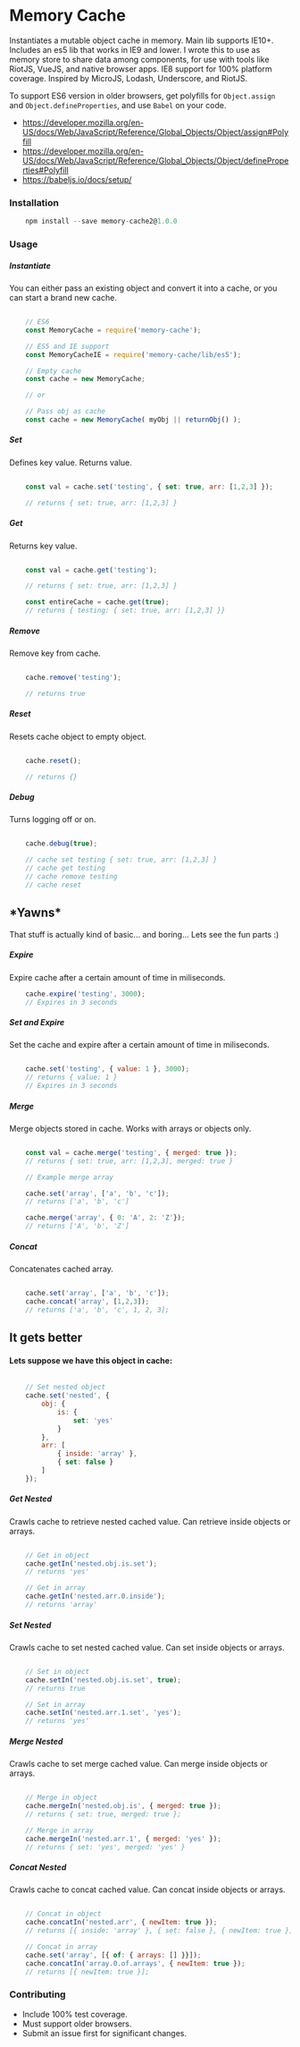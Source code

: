 # Memory Cache

Instantiates a mutable object cache in memory. Main lib supports IE10+. Includes an es5 lib that works in IE9 and lower. I wrote this to use as memory store to share data among components, for use with tools like RiotJS, VueJS, and native browser apps. IE8 support for 100% platform coverage. Inspired by MicroJS, Lodash, Underscore, and RiotJS.

To support ES6 version in older browsers, get polyfills for `Object.assign` and `Object.defineProperties`, and use `Babel` on your code.
- https://developer.mozilla.org/en-US/docs/Web/JavaScript/Reference/Global_Objects/Object/assign#Polyfill
- https://developer.mozilla.org/en-US/docs/Web/JavaScript/Reference/Global_Objects/Object/defineProperties#Polyfill
- https://babeljs.io/docs/setup/

### Installation

``` javascript
    npm install --save memory-cache2@1.0.0
```

### Usage

##### Instantiate

You can either pass an existing object and convert it into a cache, or you can start a brand new cache.

``` javascript

    // ES6
    const MemoryCache = require('memory-cache');

    // ES5 and IE support
    const MemoryCacheIE = require('memory-cache/lib/es5');

    // Empty cache
    const cache = new MemoryCache;

    // or

    // Pass obj as cache
    const cache = new MemoryCache( myObj || returnObj() );
```

##### Set
Defines key value. Returns value.

``` javascript

    const val = cache.set('testing', { set: true, arr: [1,2,3] });

    // returns { set: true, arr: [1,2,3] }
```

##### Get
Returns key value.

``` javascript

    const val = cache.get('testing');

    // returns { set: true, arr: [1,2,3] }

    const entireCache = cache.get(true);
    // returns { testing: { set: true, arr: [1,2,3] }}
```

##### Remove
Remove key from cache.

``` javascript

    cache.remove('testing');

    // returns true
```

##### Reset
Resets cache object to empty object.

``` javascript

    cache.reset();

    // returns {}
```

##### Debug
Turns logging off or on.

``` javascript

    cache.debug(true);

    // cache set testing { set: true, arr: [1,2,3] }
    // cache get testing
    // cache remove testing
    // cache reset
```



## \*Yawns\*

That stuff is actually kind of basic... and boring... Lets see the fun parts :)



##### Expire
Expire cache after a certain amount of time in miliseconds.

``` javascript
    cache.expire('testing', 3000);
    // Expires in 3 seconds
```

##### Set and Expire
Set the cache and expire after a certain amount of time in miliseconds.

``` javascript

    cache.set('testing', { value: 1 }, 3000);
    // returns { value: 1 }
    // Expires in 3 seconds
```

##### Merge
Merge objects stored in cache. Works with arrays or objects only.

``` javascript

    const val = cache.merge('testing', { merged: true });
    // returns { set: true, arr: [1,2,3], merged: true }

    // Example merge array

    cache.set('array', ['a', 'b', 'c']);
    // returns ['a', 'b', 'c']

    cache.merge('array', { 0: 'A', 2: 'Z'});
    // returns ['A', 'b', 'Z']

```

##### Concat
Concatenates cached array.

``` javascript

    cache.set('array', ['a', 'b', 'c']);
    cache.concat('array', [1,2,3]);
    // returns ['a', 'b', 'c', 1, 2, 3];
```

## It gets better

#### Lets suppose we have this object in cache:

``` javascript

    // Set nested object
    cache.set('nested', {
        obj: {
            is: {
                set: 'yes'
            }
        },
        arr: [
            { inside: 'array' },
            { set: false }
        ]
    });
```

##### Get Nested
Crawls cache to retrieve nested cached value. Can retrieve inside objects or arrays.

``` javascript

    // Get in object
    cache.getIn('nested.obj.is.set');
    // returns 'yes'

    // Get in array
    cache.getIn('nested.arr.0.inside');
    // returns 'array'
```

##### Set Nested
Crawls cache to set nested cached value. Can set inside objects or arrays.

``` javascript

    // Set in object
    cache.setIn('nested.obj.is.set', true);
    // returns true

    // Set in array
    cache.setIn('nested.arr.1.set', 'yes');
    // returns 'yes'
```

##### Merge Nested
Crawls cache to set merge cached value. Can merge inside objects or arrays.

``` javascript

    // Merge in object
    cache.mergeIn('nested.obj.is', { merged: true });
    // returns { set: true, merged: true };

    // Merge in array
    cache.mergeIn('nested.arr.1', { merged: 'yes' });
    // returns { set: 'yes', merged: 'yes' }
```


##### Concat Nested
Crawls cache to concat cached value. Can concat inside objects or arrays.

``` javascript

    // Concat in object
    cache.concatIn('nested.arr', { newItem: true });
    // returns [{ inside: 'array' }, { set: false }, { newItem: true }]

    // Concat in array
    cache.set('array', [{ of: { arrays: [] }}]);
    cache.concatIn('array.0.of.arrays', { newItem: true });
    // returns [{ newItem: true }];
```



### Contributing

- Include 100% test coverage.
- Must support older browsers.
- Submit an issue first for significant changes.
